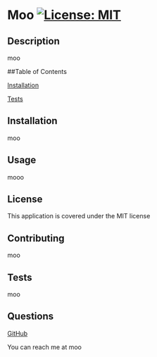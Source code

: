 # Moo [![License: MIT](https://img.shields.io/badge/License-MIT-yellow.svg)](https://opensource.org/licenses/MIT)

  ## Description
  moo

  ##Table of Contents
  
  [Installation](#installation)
  
  [Tests](#tests)

  <a id=#installation></a>
  ## Installation
  moo

  ## Usage
  mooo

  ## License
  This application is covered under the MIT license

  ## Contributing
  moo

  <a id=#tests></a>
  ## Tests
  moo

  ## Questions
  [GitHub](https://github.com/Sunderfire)
  
  You can reach me at moo
